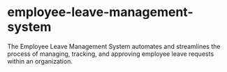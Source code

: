 # employee-leave-management-system
The Employee Leave Management System automates and streamlines the process of managing, tracking, and approving employee leave requests within an organization.
